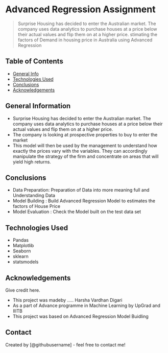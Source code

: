 # Advanced Regression Assignment
> Surprise Housing has decided to enter the Australian market. The company uses data analytics to purchase houses at a price below their actual values and flip them on at a higher price.
> stimating the factors of Demand in housing price in Australia using Advanced Regression


## Table of Contents
* [General Info](#general-information)
* [Technologies Used](#technologies-used)
* [Conclusions](#conclusions)
* [Acknowledgements](#acknowledgements)

<!-- You can include any other section that is pertinent to your problem -->

## General Information
- Surprise Housing has decided to enter the Australian market. The company uses data analytics to purchase houses at a price below their actual values and flip them on at a higher price.
- The company is looking at prospective properties to buy to enter the market
- This model will then be used by the management to understand how exactly the prices vary with the variables. They can accordingly manipulate the strategy of the firm and concentrate on areas that will yield high returns.


<!-- You don't have to answer all the questions - just the ones relevant to your project. -->

## Conclusions
- Data Preparation: Preparation of Data into more meaning full and Understanding Data
- Model Building : Build Advanced Regression Model to estimates the factors of House Price
- Model Evaluation : Check the Model built on the test data set

<!-- You don't have to answer all the questions - just the ones relevant to your project. -->


## Technologies Used
- Pandas 
- Matplotlib 
- Seaborn 
- sklearn
- statsmodels

<!-- As the libraries versions keep on changing, it is recommended to mention the version of library used in this project -->

## Acknowledgements
Give credit here.
- This project was madeby ..... Harsha Vardhan Digari
- As a part of Advance programme in Machine Learning by UpGrad and IIITB
- This project was based on Advanced Regression Model Buidling


## Contact
Created by [@githubusername] - feel free to contact me!


<!-- Optional -->
<!-- ## License -->
<!-- This project is open source and available under the [... License](). -->

<!-- You don't have to include all sections - just the one's relevant to your project -->

